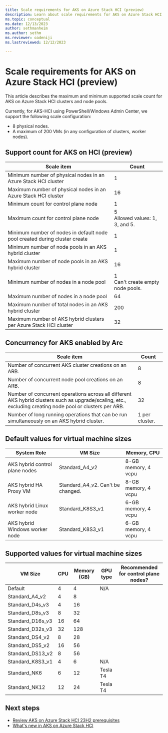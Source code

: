 ```yaml
---
title: Scale requirements for AKS on Azure Stack HCI (preview)
description: Learn about scale requirements for AKS on Azure Stack HCI.
ms.topic: conceptual
ms.date: 12/13/2023
author: sethmanheim
ms.author: sethm 
ms.reviewer: oadeniji
ms.lastreviewed: 12/12/2023

---
```


# Scale requirements for AKS on Azure Stack HCI (preview)

This article describes the maximum and minimum supported scale count for AKS on Azure Stack HCI clusters and node pools.

Currently, for AKS-HCI using PowerShell/Windows Admin Center, we support the following scale configuration:

- 8 physical nodes.
- A maximum of 200 VMs (in any configuration of clusters, worker nodes).

## Support count for AKS on HCI (preview)

| Scale item                                                               | Count                                      |
|--------------------------------------------------------------------------|--------------------------------------------|
| Minimum number of physical nodes in an Azure Stack HCI cluster                 | 1                                          |
| Maximum number of physical nodes in an Azure Stack HCI cluster                 | 16                                         |
| Minimum count for control plane node                                        | 1                                          |
| Maximum count for control plane node                                        | 5 <br />    Allowed values: 1, 3, and 5.   |
| Minimum number of nodes in default node pool created during cluster create  | 1                                          |
| Minimum number of node pools in an AKS hybrid cluster                       | 1                                          |
| Maximum number of node pools in an AKS hybrid cluster                       | 16                                         |
| Minimum number of nodes in a node pool                                      | 1 <br />    Can't create empty node pools.|
| Maximum number of nodes in a node pool                                      | 64                                         |
| Maximum number of total nodes in an AKS hybrid cluster                       | 200                                        |
| Maximum number of AKS hybrid clusters per Azure Stack HCI cluster           | 32                                         |

## Concurrency for AKS enabled by Arc

| Scale item                                                                                                                                      | Count                             |
|-----------------------------------------------------------------------------------------------------------------------------------------------------|---------------------------------------|
| Number of concurrent AKS cluster creations on an ARB.                                                                                                   | 8                                     |
| Number of concurrent node pool creations on an ARB.                                                                                                     | 8                                     |
| Number of concurrent operations across all different AKS hybrid clusters such as upgrade/scaling, etc., excluding creating node pool or clusters per ARB.  | 32                                    |
| Number of long running operations that can be run simultaneously on an AKS hybrid cluster.                                                              | 1 per cluster.  |

## Default values for virtual machine sizes

| System Role                     | VM Size                                | Memory, CPU          |
|---------------------------------|----------------------------------------|----------------------|
| AKS hybrid control plane nodes  | Standard_A4_v2                         | 8-GB memory, 4 vcpu  |
| AKS hybrid HA Proxy VM          | Standard_A4_v2. Can't be changed.      | 8-GB memory, 4 vcpu  |
| AKS hybrid Linux worker node    | Standard_K8S3_v1                       | 6-GB memory, 4 vcpu  |
| AKS hybrid Windows worker node  | Standard_K8S3_v1                       | 6-GB memory, 4 vcpu  |

## Supported values for virtual machine sizes

| VM Size                     | CPU  | Memory (GB)  | GPU type  | Recommended for control plane nodes?  |
|-----------------------------|------|--------------|-----------|---------------------------------------|
| Default                     | 4    | 4            | N/A       |                                       |
| Standard_A4_v2              | 4    | 8            |           |                                       |
| Standard_D4s_v3             | 4    | 16           |           |                                       |
| Standard_D8s_v3             | 8    | 32           |           |                                       |
| Standard_D16s_v3            | 16   | 64           |           |                                       |
| Standard_D32s_v3            | 32   | 128          |           |                                       |
| Standard_DS4_v2             | 8    | 28           |           |                                       |
| Standard_DS5_v2             | 16   | 56           |           |                                       |
| Standard_DS13_v2            | 8    | 56           |           |                                       |
| Standard_K8S3_v1            | 4    | 6            | N/A       |                                       |
| Standard_NK6                | 6    | 12           | Tesla T4  |                                       |
| Standard_NK12               | 12   | 24           | Tesla T4  |                                       |

## Next steps

- [Review AKS on Azure Stack HCI 23H2 prerequisites](aks-hci-network-system-requirements.md)
- [What's new in AKS on Azure Stack HCI](aks-preview-overview.md)
